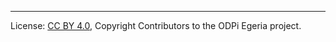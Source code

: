 <!-- SPDX-License-Identifier: CC-BY-4.0 -->
<!-- Copyright Contributors to the ODPi Egeria project 2020. -->





----
License: [CC BY 4.0](https://creativecommons.org/licenses/by/4.0/),
Copyright Contributors to the ODPi Egeria project.